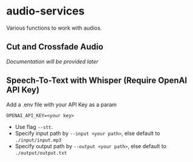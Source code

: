# audio-services
Various functions to work with audios.

## Cut and Crossfade Audio
*Documentation will be provided later*

## Speech-To-Text with Whisper (Require OpenAI API Key)
Add a .env file with your API Key as a param 

```
OPENAI_API_KEY=<your key>
``` 

 - Use flag `--stt`.
 - Specify input path by `--input <your path>`, else default to `./input/input.mp3`
 - Specify output path by `--output <your path>`, else default to `./output/output.txt`